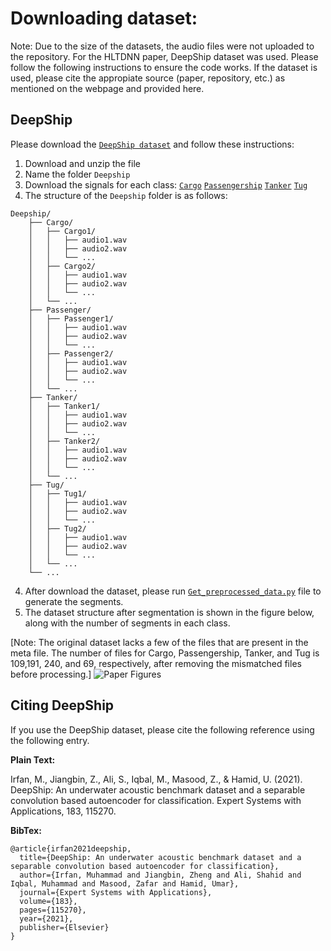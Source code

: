 # Downloading dataset:

Note: Due to the size of the datasets, the audio files were not 
uploaded to the repository. For the HLTDNN paper, DeepShip dataset was used. 
Please follow the following instructions
to ensure the code works. If the dataset is used,
please cite the appropiate source (paper, repository, etc.) as mentioned
on the webpage and provided here.

##  DeepShip

Please download the [`DeepShip dataset`](https://github.com/irfankamboh/DeepShip/issues/1)
and follow these instructions:

1. Download and unzip the file
2. Name the folder `Deepship`
3. Download the signals for each class: 
        [`Cargo`](https://drive.google.com/drive/folders/1YyzrgY2tfFwtch3oTS29XUvKtEnsTgbw)
        [`Passengership`](https://drive.google.com/drive/folders/1aLn-XVaPYP8-RUzpS2SBDkGuNTWKtiNi)
        [`Tanker`](https://drive.google.com/drive/folders/1d-MrUfb8fPX8EmZIfVO5oBetVTxXfyOA)
        [`Tug`](https://drive.google.com/drive/folders/1b_gNLNammWm1HsRa3muLryccHQEAHDnT)
5. The structure of the `Deepship` folder is as follows:
```
Deepship/
    ├── Cargo/
    │   ├── Cargo1/
    │   │   ├── audio1.wav
    │   │   ├── audio2.wav
    │   │   └── ...
    │   ├── Cargo2/
    │   │   ├── audio1.wav
    │   │   ├── audio2.wav
    │   │   └── ...
    │   └── ...
    ├── Passenger/
    │   ├── Passenger1/
    │   │   ├── audio1.wav
    │   │   ├── audio2.wav
    │   │   └── ...
    │   ├── Passenger2/
    │   │   ├── audio1.wav
    │   │   ├── audio2.wav
    │   │   └── ...
    │   └── ...
    ├── Tanker/
    │   ├── Tanker1/
    │   │   ├── audio1.wav
    │   │   ├── audio2.wav
    │   │   └── ...
    │   ├── Tanker2/
    │   │   ├── audio1.wav
    │   │   ├── audio2.wav
    │   │   └── ...
    │   └── ...
    ├── Tug/
    │   ├── Tug1/
    │   │   ├── audio1.wav
    │   │   ├── audio2.wav
    │   │   └── ...
    │   ├── Tug2/
    │   │   ├── audio1.wav
    │   │   ├── audio2.wav
    │   │   └── ...
    │   └── ...
    └── ...
```
4. After download the dataset, please run [`Get_preprocessed_data.py`](https://github.com/Peeples-Lab/HLTDNN/blob/master/Datasets/Get_preprocessed_data.py) file to generate the segments.
5. The dataset structure after segmentation is shown in the figure below, along with the number of segments in each class.      

[Note: The original dataset lacks a few of the files that are present in the meta file. The number of files for Cargo, Passengership, Tanker, and Tug is 109,191, 240, and 69, respectively, after removing the mismatched files before processing.]
![Paper Figures](https://github.com/Peeples-Lab/HLTDNN/blob/master/papers/Paper%20Figures.png)
## <a name="CitingDeepShip"></a>Citing DeepShip

If you use the DeepShip dataset, please cite the following reference using the following entry.

**Plain Text:**

Irfan, M., Jiangbin, Z., Ali, S., Iqbal, M., Masood, Z., & Hamid, U. (2021). DeepShip: An underwater acoustic benchmark dataset and a separable convolution based autoencoder for classification. Expert Systems with Applications, 183, 115270.

**BibTex:**
```
@article{irfan2021deepship,
  title={DeepShip: An underwater acoustic benchmark dataset and a separable convolution based autoencoder for classification},
  author={Irfan, Muhammad and Jiangbin, Zheng and Ali, Shahid and Iqbal, Muhammad and Masood, Zafar and Hamid, Umar},
  journal={Expert Systems with Applications},
  volume={183},
  pages={115270},
  year={2021},
  publisher={Elsevier}
}

```
